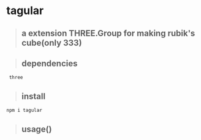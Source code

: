 # tagular
> ## a extension THREE.Group for making rubik's cube(only 333)

<!-- ![grab-landing-page](https://github.com/lab89/three-rubiks-cube/blob/master/images/main.gif?raw=true) -->
> ## dependencies
```
 three
```
> ## install
```
npm i tagular

```
   
> ## usage()
```

```
